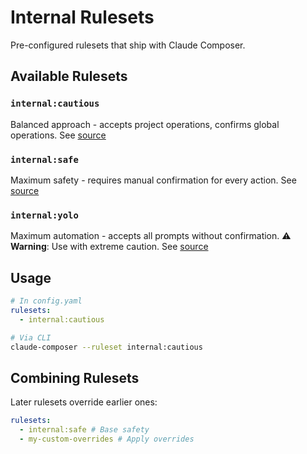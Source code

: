 # Internal Rulesets

Pre-configured rulesets that ship with Claude Composer.

## Available Rulesets

### `internal:cautious`

Balanced approach - accepts project operations, confirms global operations.
See [source](../src/internal-rulesets/cautious.yaml)

### `internal:safe`

Maximum safety - requires manual confirmation for every action.
See [source](../src/internal-rulesets/safe.yaml)

### `internal:yolo`

Maximum automation - accepts all prompts without confirmation.
⚠️ **Warning**: Use with extreme caution.
See [source](../src/internal-rulesets/yolo.yaml)

## Usage

```yaml
# In config.yaml
rulesets:
  - internal:cautious
```

```bash
# Via CLI
claude-composer --ruleset internal:cautious
```

## Combining Rulesets

Later rulesets override earlier ones:

```yaml
rulesets:
  - internal:safe # Base safety
  - my-custom-overrides # Apply overrides
```
